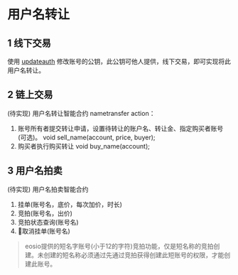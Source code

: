 # 用户名转让

## 1 线下交易

使用 [updateauth](zh-ch/contract/eosio.bios/updateauth.md) 修改账号的公钥，此公钥可他人提供，线下交易，即可实现将此用户名转让。

## 2 链上交易

(待实现)
用户名转让智能合约 nametransfer
action：
1. 账号所有者提交转让申请，设置待转让的账户名、转让金、指定购买者账号(可选)。
void sell_name(account, price, buyer);
2. 购买者执行购买转让
void buy_name(account);


## 3 用户名拍卖

(待实现)
用户名拍卖智能合约
1. 挂单(账号名，底价，每次加价，时长)
2. 竞拍(账号名，出价)
3. 竞拍状态查询(账号名)
4. 取消挂单(账号名)


> eosio提供的短名字账号(小于12的字符)竞拍功能，仅是短名称的竞拍创建。未创建的短名称必须通过先通过竞拍获得创建此短账号的权限，才能创建此账号。